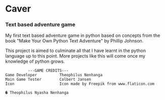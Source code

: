 # Caver
### Text based adventure game
My first text based adventure game in python based on concepts from the book "Make Your Own Python Text Adventure" by Phillip Johnson.

This project is aimed to culminate all that I have learnt in the python language up to this point. More projects like this will come once my knowledge of python grows.

              ---GAME CREDITS---
    Game Developer          Theophilus Nenhanga
    Main Game Tester        Colbert Jansen
    Icon                    Icon made by Freepik from www.flaticon.com

    � Theophilus Nyasha Nenhanga